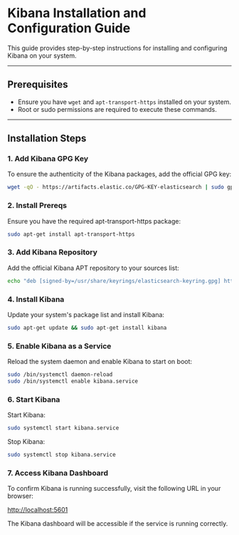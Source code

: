 # Kibana Installation and Configuration Guide

This guide provides step-by-step instructions for installing and configuring Kibana on your system.

---

## Prerequisites
- Ensure you have `wget` and `apt-transport-https` installed on your system.
- Root or sudo permissions are required to execute these commands.

---

## Installation Steps

### 1. Add Kibana GPG Key
To ensure the authenticity of the Kibana packages, add the official GPG key:
```bash
wget -qO - https://artifacts.elastic.co/GPG-KEY-elasticsearch | sudo gpg --dearmor -o /usr/share/keyrings/elasticsearch-keyring.gpg
```

### 2. Install Prereqs
Ensure you have the required apt-transport-https package:
```bash
sudo apt-get install apt-transport-https
```

### 3. Add Kibana Repository
Add the official Kibana APT repository to your sources list:
```bash
echo "deb [signed-by=/usr/share/keyrings/elasticsearch-keyring.gpg] https://artifacts.elastic.co/packages/8.x/apt stable main" | sudo tee /etc/apt/sources.list.d/elastic-8.x.list
```

### 4. Install Kibana
Update your system's package list and install Kibana:
```bash
sudo apt-get update && sudo apt-get install kibana
```

### 5. Enable Kibana as a Service
Reload the system daemon and enable Kibana to start on boot:
```bash
sudo /bin/systemctl daemon-reload
sudo /bin/systemctl enable kibana.service
```

### 6. Start Kibana
Start Kibana:
```bash
sudo systemctl start kibana.service
```
Stop Kibana:
```bash
sudo systemctl stop kibana.service
``` 

### 7. Access Kibana Dashboard
To confirm Kibana is running successfully, visit the following URL in your browser:

[http://localhost:5601](http://localhost:5601)

The Kibana dashboard will be accessible if the service is running correctly.